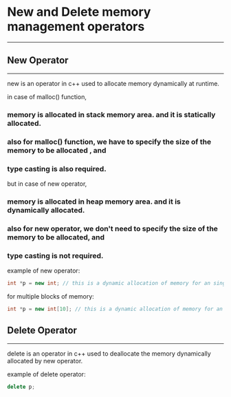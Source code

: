 # New and Delete memory management operators
-------------------------------------------
## New Operator
-----------
new is an operator in c++ used to allocate memory dynamically at runtime.

in case of malloc() function, 
### memory is allocated in stack memory area. and it is statically allocated. 
### also for malloc() function, we have to specify the size of the memory to be allocated , and 
### type casting is also required.


but in case of new operator, 
### memory is allocated in heap memory area. and it is dynamically allocated.

### also for new operator, we don't need to specify the size of the memory to be allocated, and 

### type casting is not required.


example of new operator:
```cpp
int *p = new int; // this is a dynamic allocation of memory for an single block of memory.
``` 
for multiple blocks of memory:
```cpp
int *p = new int[10]; // this is a dynamic allocation of memory for an array of 10 integers.
``` 

## Delete Operator
------------
delete is an operator in c++ used to deallocate the memory dynamically allocated by new operator.

example of delete operator:
```cpp
delete p;
``` 
